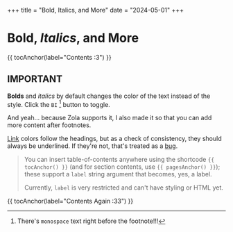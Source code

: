 +++
title = "Bold, Italics, and More"
date = "2024-05-01"
+++

# **Bold**, *Italics*, and More

{{ tocAnchor(label="Contents :3") }}

## IMPORTANT

**Bolds** and *italics* by default changes the color of the text instead of the
style. Click the `BI` [^mono] button to toggle.

[^mono]: There's ```monospace``` text right before the footnote!!!

[^bquo]: Likewise, there's a `> blockquote` below that doesn't mention itself
    as a block quote.

And yeah… because Zola supports it, I also made it so that you can add more
content after footnotes.

[Link](https://www.youtube.com/watch?v=dQw4w9WgXcQ) colors follow the headings,
but as a check of consistency, they should always be underlined. If they're
not, that's treated as a
[bug](https://github.com/tongyul/attention-theme-zola/issues).

> You can insert table-of-contents anywhere using the shortcode `{{ tocAnchor()
> }}` (and for section contents, use `{{ pagesAnchor()
> }}`); these support a `label` string argument that becomes, yes, a label.
>
> Currently, `label` is very restricted and can't have styling or HTML yet.

{{ tocAnchor(label="Contents Again :33") }}

